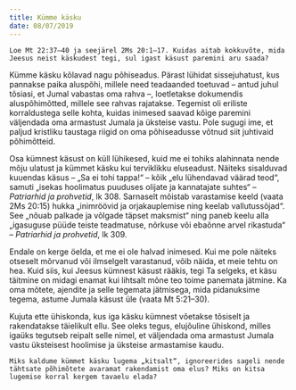 ```yaml
---
title: Kümme käsku
date: 08/07/2019
---
```


`Loe Mt 22:37–40 ja seejärel 2Ms 20:1–17. Kuidas aitab kokkuvõte, mida Jeesus neist käskudest tegi, sul igast käsust paremini aru saada?`

Kümme käsku kõlavad nagu põhiseadus. Pärast lühidat sissejuhatust, kus pannakse paika aluspõhi, millele need teadaanded toetuvad – antud juhul tõsiasi, et Jumal vabastas oma rahva –, loetletakse dokumendis aluspõhimõtted, millele see rahvas rajatakse. Tegemist oli eriliste korraldustega selle kohta, kuidas inimesed saavad kõige paremini väljendada oma armastust Jumala ja üksteise vastu. Pole sugugi ime, et paljud kristliku taustaga riigid on oma põhiseadusse võtnud siit juhtivaid põhimõtteid.

Osa kümnest käsust on küll lühikesed, kuid me ei tohiks alahinnata nende mõju ulatust ja kümmet käsku kui terviklikku eluseadust. Näiteks sisalduvad kuuendas käsus – „Sa ei tohi tappa!“ – kõik „elu lühendavad väärad teod“, samuti „isekas hoolimatus puuduses olijate ja kannatajate suhtes“ – _Patriarhid ja prohvetid_, lk 308. Sarnaselt mõistab varastamise keeld (vaata
2Ms 20:15) hukka „inimröövid ja orjakauplemise ning keelab vallutussõjad“. See „nõuab palkade ja võlgade täpset maksmist“ ning paneb keelu alla „igasuguse püüde teiste teadmatuse, nõrkuse või ebaõnne arvel rikastuda“ – _Patriarhid ja prohvetid_, lk 309.

Endale on kerge öelda, et me ei ole halvad inimesed. Kui me pole näiteks otseselt mõrvanud või ilmselgelt varastanud, võib näida, et meie tehtu on hea. Kuid siis, kui Jeesus kümnest käsust rääkis, tegi Ta selgeks, et käsu täitmine on midagi enamat kui lihtsalt mõne teo toime panemata jätmine. Ka oma mõtete, ajendite ja selle tegemata jätmisega, mida pidanuksime tegema, astume Jumala käsust üle (vaata Mt 5:21–30).

Kujuta ette ühiskonda, kus iga käsku kümnest võetakse tõsiselt ja rakendatakse täielikult ellu. See oleks tegus, elujõuline ühiskond, milles igaüks tegutseb reipalt selle nimel, et väljendada oma armastust Jumala vastu üksteisest hoolimise ja üksteise armastamise kaudu.

`Miks kaldume kümmet käsku lugema „kitsalt“, ignoreerides sageli nende tähtsate põhimõtete avaramat rakendamist oma elus? Miks on kitsa lugemise korral kergem tavaelu elada?`